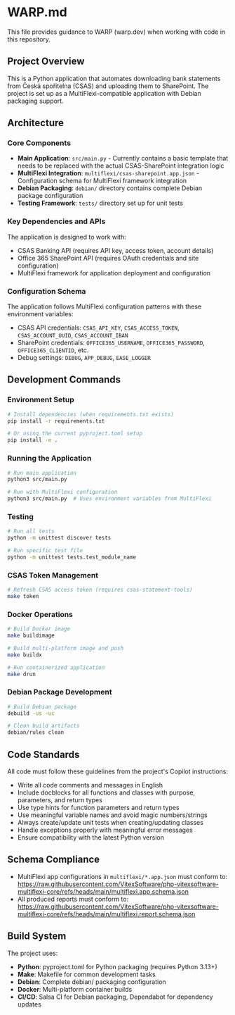 # WARP.md

This file provides guidance to WARP (warp.dev) when working with code in this repository.

## Project Overview

This is a Python application that automates downloading bank statements from Česká spořitelna (CSAS) and uploading them to SharePoint. The project is set up as a MultiFlexi-compatible application with Debian packaging support.

## Architecture

### Core Components
- **Main Application**: `src/main.py` - Currently contains a basic template that needs to be replaced with the actual CSAS-SharePoint integration logic
- **MultiFlexi Integration**: `multiflexi/csas-sharepoint.app.json` - Configuration schema for MultiFlexi framework integration
- **Debian Packaging**: `debian/` directory contains complete Debian package configuration
- **Testing Framework**: `tests/` directory set up for unit tests

### Key Dependencies and APIs
The application is designed to work with:
- CSAS Banking API (requires API key, access token, account details)
- Office 365 SharePoint API (requires OAuth credentials and site configuration)
- MultiFlexi framework for application deployment and configuration

### Configuration Schema
The application follows MultiFlexi configuration patterns with these environment variables:
- CSAS API credentials: `CSAS_API_KEY`, `CSAS_ACCESS_TOKEN`, `CSAS_ACCOUNT_UUID`, `CSAS_ACCOUNT_IBAN`
- SharePoint credentials: `OFFICE365_USERNAME`, `OFFICE365_PASSWORD`, `OFFICE365_CLIENTID`, etc.
- Debug settings: `DEBUG`, `APP_DEBUG`, `EASE_LOGGER`

## Development Commands

### Environment Setup
```bash
# Install dependencies (when requirements.txt exists)
pip install -r requirements.txt

# Or using the current pyproject.toml setup
pip install -e .
```

### Running the Application
```bash
# Run main application
python3 src/main.py

# Run with MultiFlexi configuration
python3 src/main.py  # Uses environment variables from MultiFlexi
```

### Testing
```bash
# Run all tests
python -m unittest discover tests

# Run specific test file
python -m unittest tests.test_module_name
```

### CSAS Token Management
```bash
# Refresh CSAS access token (requires csas-statement-tools)
make token
```

### Docker Operations
```bash
# Build Docker image
make buildimage

# Build multi-platform image and push
make buildx

# Run containerized application
make drun
```

### Debian Package Development
```bash
# Build Debian package
debuild -us -uc

# Clean build artifacts
debian/rules clean
```

## Code Standards

All code must follow these guidelines from the project's Copilot instructions:
- Write all code comments and messages in English
- Include docblocks for all functions and classes with purpose, parameters, and return types
- Use type hints for function parameters and return types
- Use meaningful variable names and avoid magic numbers/strings
- Always create/update unit tests when creating/updating classes
- Handle exceptions properly with meaningful error messages
- Ensure compatibility with the latest Python version

## Schema Compliance

- MultiFlexi app configurations in `multiflexi/*.app.json` must conform to: https://raw.githubusercontent.com/VitexSoftware/php-vitexsoftware-multiflexi-core/refs/heads/main/multiflexi.app.schema.json
- All produced reports must conform to: https://raw.githubusercontent.com/VitexSoftware/php-vitexsoftware-multiflexi-core/refs/heads/main/multiflexi.report.schema.json

## Build System

The project uses:
- **Python**: pyproject.toml for Python packaging (requires Python 3.13+)
- **Make**: Makefile for common development tasks
- **Debian**: Complete debian/ packaging configuration
- **Docker**: Multi-platform container builds
- **CI/CD**: Salsa CI for Debian packaging, Dependabot for dependency updates